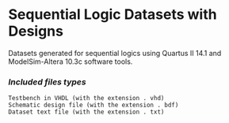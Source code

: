# Sequential Logic Datasets with Designs
 Datasets generated for sequential logics using Quartus II 14.1 and ModelSim-Altera 10.3c software tools.
 
 ### _Included files types_
 ```
 Testbench in VHDL (with the extension . vhd) 
 Schematic design file (with the extension . bdf) 
 Dataset text file (with the extension . txt) 
```
